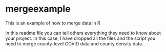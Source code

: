 # mergeexample
This is an example of how to merge data in R

In this readme file you can tell others everything they need to know about your project. In this case, I have dropped all the files and the script you need to merge county-level COVID data and county density data.
